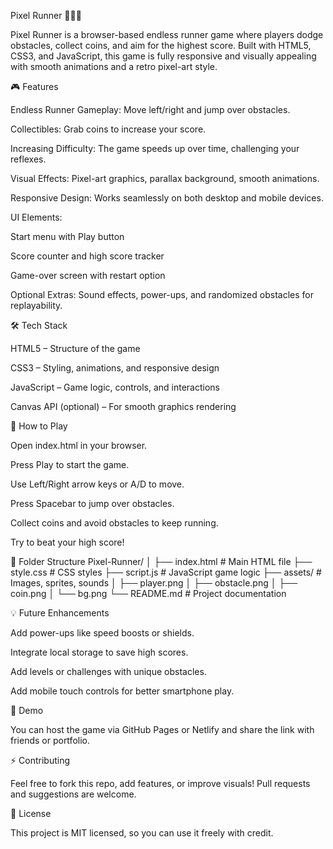 Pixel Runner 🏃‍♂️💨

Pixel Runner is a browser-based endless runner game where players dodge obstacles, collect coins, and aim for the highest score. Built with HTML5, CSS3, and JavaScript, this game is fully responsive and visually appealing with smooth animations and a retro pixel-art style.

🎮 Features

Endless Runner Gameplay: Move left/right and jump over obstacles.

Collectibles: Grab coins to increase your score.

Increasing Difficulty: The game speeds up over time, challenging your reflexes.

Visual Effects: Pixel-art graphics, parallax background, smooth animations.

Responsive Design: Works seamlessly on both desktop and mobile devices.

UI Elements:

Start menu with Play button

Score counter and high score tracker

Game-over screen with restart option

Optional Extras: Sound effects, power-ups, and randomized obstacles for replayability.

🛠️ Tech Stack

HTML5 – Structure of the game

CSS3 – Styling, animations, and responsive design

JavaScript – Game logic, controls, and interactions

Canvas API (optional) – For smooth graphics rendering

🚀 How to Play

Open index.html in your browser.

Press Play to start the game.

Use Left/Right arrow keys or A/D to move.

Press Spacebar to jump over obstacles.

Collect coins and avoid obstacles to keep running.

Try to beat your high score!

📁 Folder Structure
Pixel-Runner/
│
├── index.html          # Main HTML file
├── style.css           # CSS styles
├── script.js           # JavaScript game logic
├── assets/             # Images, sprites, sounds
│   ├── player.png
│   ├── obstacle.png
│   ├── coin.png
│   └── bg.png
└── README.md           # Project documentation

💡 Future Enhancements

Add power-ups like speed boosts or shields.

Integrate local storage to save high scores.

Add levels or challenges with unique obstacles.

Add mobile touch controls for better smartphone play.

🎯 Demo

You can host the game via GitHub Pages or Netlify and share the link with friends or portfolio.

⚡ Contributing

Feel free to fork this repo, add features, or improve visuals! Pull requests and suggestions are welcome.

📜 License

This project is MIT licensed, so you can use it freely with credit.
